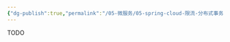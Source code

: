 ```yaml
---
{"dg-publish":true,"permalink":"/05-微服务/05-spring-cloud-限流-分布式事务/","dgPassFrontmatter":true}
---
```




TODO